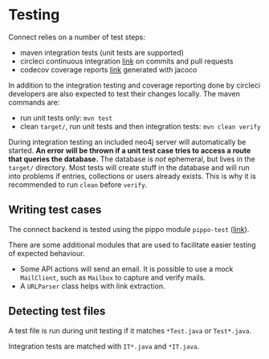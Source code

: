 Testing
=======

Connect relies on a number of test steps:

 - maven integration tests (unit tests are supported)
 - circleci continuous integration [link](https://circleci.com/gh/emenlu/connect) on commits and pull requests
 - codecov coverage reports [link](https://codecov.io/gh/emenlu/connect) generated with jacoco

In addition to the integration testing and coverage reporting done by circleci developers are also expected to test their changes locally. The maven commands are:

 - run unit tests only: `mvn test`
 - clean `target/`, run unit tests and then integration tests: `mvn clean verify`

During integration testing an included neo4j server will automatically be started. **An error will be thrown if a unit test case tries to access a route that queries the database.** The database is *not* ephemeral, but lives in the `target/` directory. Most tests will create stuff in the database and will run into problems if entries, collections or users already exists. This is why it is recommended to run `clean` before `verify`.

Writing test cases
------------------
The connect backend is tested using the pippo module `pippo-test` ([link](http://www.pippo.ro/doc/testing.html)).

There are some additional modules that are used to facilitate easier testing of expected behaviour.
 - Some API actions will send an email. It is possible to use a mock `MailClient`, such as `Mailbox` to capture and verify mails. 
 - A `URLParser` class helps with link extraction.

Detecting test files
--------------------
A test file is run during unit testing if it matches `*Test.java` or `Test*.java`.

Integration tests are matched with `IT*.java` and `*IT.java`.
